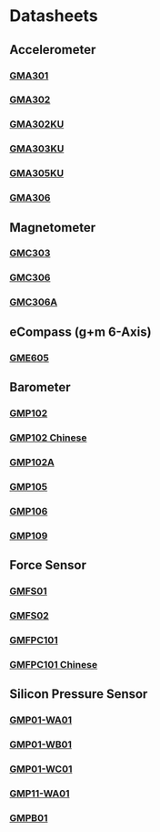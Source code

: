 # Datasheets

## Accelerometer

### [GMA301](https://github.com/GlobalMEMS/Datasheets/blob/master/GMA301%20Datasheet%20V1.2.pdf)

### [GMA302](https://github.com/GlobalMEMS/Datasheets/blob/master/GMA302%20Datasheet%20V1.0.pdf)

### [GMA302KU](https://github.com/GlobalMEMS/Datasheets/blob/master/GMA302KU%20Datasheet%20V1.0.pdf)

### [GMA303KU](https://github.com/GlobalMEMS/Datasheets/blob/master/GMA303KU%20Datasheet%20V1.3.pdf)

### [GMA305KU](https://github.com/GlobalMEMS/Datasheets/blob/master/GMA305KU%20Datasheet%20V1.1.pdf)

### [GMA306](https://github.com/GlobalMEMS/Datasheets/blob/master/GMA306%20Datasheet%20Preliminary%20V0.1.pdf)

## Magnetometer

### [GMC303](https://github.com/GlobalMEMS/Datasheets/blob/master/GMC303%20Datasheet%20V1.3.pdf)

### [GMC306](https://github.com/GlobalMEMS/Datasheets/blob/master/GMC306%20Datasheet%20V1.0.pdf)

### [GMC306A](https://github.com/GlobalMEMS/Datasheets/blob/master/GMC306A%20Datasheet%20Preliminary%20V0.1.pdf)

## eCompass (g+m 6-Axis)

### [GME605](https://github.com/GlobalMEMS/Datasheets/blob/master/GME605%20Datasheet%20V1.0.pdf)

## Barometer

### [GMP102](https://github.com/GlobalMEMS/Datasheets/blob/master/GMP102%20Datasheet%20V1.0.pdf)

### [GMP102 Chinese](https://github.com/GlobalMEMS/Datasheets/blob/master/GMP102%E6%95%B0%E6%8D%AE%E6%89%8B%E5%86%8CV1.0.pdf)

### [GMP102A](https://github.com/GlobalMEMS/Datasheets/blob/master/GMP102A%20Datasheet%20Preliminary%20V0.3.pdf)

### [GMP105](https://github.com/GlobalMEMS/Datasheets/blob/master/GMP105%20Datasheet%20preliminary_V0.1.pdf)

### [GMP106](https://github.com/GlobalMEMS/Datasheets/blob/master/GMP106%20Datasheet%20Preliminary%20V0.1.pdf)

### [GMP109](https://github.com/GlobalMEMS/Datasheets/blob/master/GMP109%20Datasheet%20Preliminary%20V0.2.pdf)

## Force Sensor

### [GMFS01](https://github.com/GlobalMEMS/Datasheets/blob/master/GMFS01%20Datasheet%20Preliminary%20V0.1.pdf)

### [GMFS02](https://github.com/GlobalMEMS/Datasheets/blob/master/GMFS02%20Datasheet%20Preliminary%20V0.1.pdf)

### [GMFPC101](https://github.com/GlobalMEMS/Datasheets/blob/master/GMFPC101%20Datasheet%20Preliminary%20V0.21.pdf)

### [GMFPC101 Chinese](https://github.com/GlobalMEMS/Datasheets/blob/master/GMFPC101%20%E6%95%B0%E6%8D%AE%E6%89%8B%E5%86%8C%E5%88%9D%E7%A8%BF_V0.21.pdf)

## Silicon Pressure Sensor

### [GMP01-WA01](https://github.com/GlobalMEMS/Datasheets/blob/master/GMP01-WA01%20Datasheet%20Preliminary%20V0.1.pdf)

### [GMP01-WB01](https://github.com/GlobalMEMS/Datasheets/blob/master/GMP01-WB01%20Datasheet%20Preliminary%20V0.3.pdf)

### [GMP01-WC01](https://github.com/GlobalMEMS/Datasheets/blob/master/GMP01-WC01%20Datasheet%20Preliminary%20V0.4.pdf)

### [GMP11-WA01](https://github.com/GlobalMEMS/Datasheets/blob/master/GMP11-WA01%20Datasheet%20Preliminary%20V0.1.pdf)

### [GMPB01](https://github.com/GlobalMEMS/Datasheets/blob/master/GMPB01%20Datasheet%20Preliminary%20V0.2.pdf)

